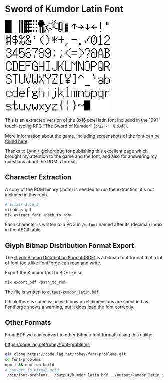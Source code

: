 # Sword of Kumdor Latin Font

<div>
<img 
style="image-rendering: pixelated;image-rendering: -moz-crisp-edges;image-rendering: crisp-edges;"
src="./output/kumdor_latin_grid.bmp" 
width="336px">
</div>
  
  
This is an extracted version of the 8x16 pixel latin font included in the 1991 touch-typing RPG “The Sword of Kumdor” (クムドールの剣).

More information about the game, including screenshots of the font [can be found here](https://lynn.github.io/kumdor/).

Thanks to [Lynn / @chordbug](https://lynn.github.io/) for publishing this excellent page which brought my attention to the game and the font, and also for answering my questions about the ROM's format.

## Character Extraction

A copy of the ROM binary (.hdm) is needed to run the extraction,
it's not included in this repo.

```sh
# Elixir 1.16.3
mix deps.get
mix extract_font <path_to_rom>
```

Each character is written to a PNG in `/output` named after its (decimal) index in the ASCII table.

## Glyph Bitmap Distribution Format Export

The [Glyph Bitmap Distribution Format (BDF)](https://en.wikipedia.org/wiki/Glyph_Bitmap_Distribution_Format) is a bitmap font format that a lot of font tools like FontForge can read and write.

Export the Kumdor font to BDF like so:

```sh
mix export_bdf <path_to_rom>
```

The file is written to `output/kumdor_latin.bdf`.

I think there is some issue with how pixel dimensions are specified as FontForge shows a warning, but it does load the font correctly.

## Other Formats

From BDF we can convert to other Bitmap font formats using this utility:

https://code.lag.net/robey/font-problems

```sh
git clone https://code.lag.net/robey/font-problems.git
cd font-problems 
npm i && npm run build
# convert to bitmap grid
./bin/font-problems ../output/kumdor_latin.bdf ../output/kumdor_latin_grid.bmp
```

